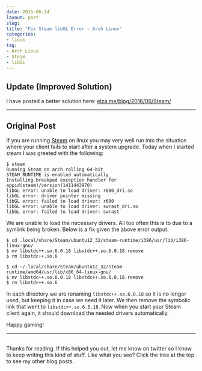 ```yaml
---
date: 2015-06-14
layout: post
slug: 
title: "Fix Steam libGL Error - Arch Linux"
categories:
- linux
tag:
- Arch Linux
- Steam
- libGL
---
```


## Update (Improved Solution)

I have posted a better solution here: [elza.me/blog/2016/06/Steam/](http://elza.me/blog/2016/06/Steam/)

---

## Original Post

If you are running [Steam](https://wiki.archlinux.org/index.php/Steam) on linux you may very well run into the situation where your client fails to start after a system upgrade. Today when I started steam I was greeted with the following:

~~~
$ steam
Running Steam on arch rolling 64-bit
STEAM_RUNTIME is enabled automatically
Installing breakpad exception handler for appid(steam)/version(1411443970)
libGL error: unable to load driver: r600_dri.so
libGL error: driver pointer missing
libGL error: failed to load driver: r600
libGL error: unable to load driver: swrast_dri.so
libGL error: failed to load driver: swrast
~~~

We are unable to load the necessary drivers. All too often this is to due to a symlink being broken. Below is a fix given the above error output.

~~~
$ cd .local/share/Steam/ubuntu12_32/steam-runtime/i386/usr/lib/i386-linux-gnu/
$ mv libstdc++.so.6.0.18 libstdc++.so.6.0.18.remove
$ rm libstdc++.so.6

$ cd ~/.local/share/Steam/ubuntu12_32/steam-runtime/amd64/usr/lib/x86_64-linux-gnu/
$ mv libstdc++.so.6.0.18 libstdc++.so.6.0.18.remove
$ rm libstdc++.so.6
~~~

In each directory we are renaming ```libstdc++.so.6.0.18``` so it is no longer used, but keeping it in case we need it later. We then remove the symbolic link that went to ```libstdc++.so.6.0.18```. Now when you start your Steam client again, it should download the needed drivers automatically.

Happy gaming!

---
<br>
Thanks for reading. If this helped you out, let me know on twitter so I know to keep writing this kind of stuff. Like what you see? Click the tree at the top to see my other blog posts.
